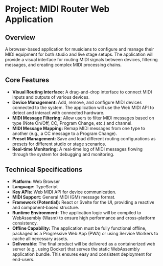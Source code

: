 # Project: MIDI Router Web Application

## Overview

A browser-based application for musicians to configure and manage their MIDI equipment for both studio and live stage setups. The application will provide a visual interface for routing MIDI signals between devices, filtering messages, and creating complex MIDI processing chains.

## Core Features

*   **Visual Routing Interface:** A drag-and-drop interface to connect MIDI inputs and outputs of various devices.
*   **Device Management:** Add, remove, and configure MIDI devices connected to the system. The application will use the Web MIDI API to detect and interact with connected hardware.
*   **MIDI Message Filtering:** Allow users to filter MIDI messages based on type (Note On/Off, CC, Program Change, etc.) and channel.
*   **MIDI Message Mapping:** Remap MIDI messages from one type to another (e.g., a CC message to a Program Change).
*   **Preset Management:** Save and load different routing configurations as presets for different studio or stage scenarios.
*   **Real-time Monitoring:** A real-time log of MIDI messages flowing through the system for debugging and monitoring.

## Technical Specifications

*   **Platform:** Web Browser
*   **Language:** TypeScript
*   **Key APIs:** Web MIDI API for device communication.
*   **MIDI Support:** General MIDI (GM) message format.
*   **Framework (Potential):** React or Svelte for the UI, providing a reactive and component-based structure.
*   **Runtime Environment:** The application logic will be compiled to WebAssembly (Wasm) to ensure high performance and cross-platform consistency.
*   **Offline Capability:** The application must be fully functional offline, packaged as a Progressive Web App (PWA) or using Service Workers to cache all necessary assets.
*   **Deliverable:** The final product will be delivered as a containerized web server (e.g., using Docker) that serves the static WebAssembly application bundle. This ensures easy and consistent deployment for end-users.
